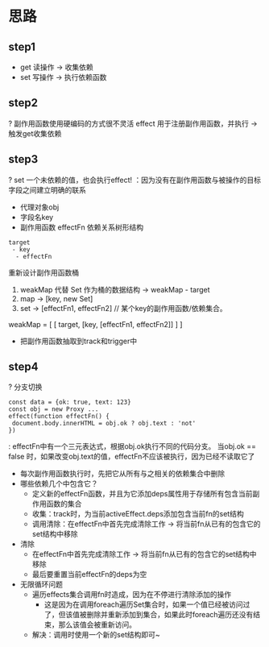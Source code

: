 # 思路

## step1

- get 读操作 -> 收集依赖
- set 写操作 -> 执行依赖函数

## step2

? 副作用函数使用硬编码的方式很不灵活
effect 用于注册副作用函数，并执行 -> 触发get收集依赖

## step3

? set 一个未依赖的值，也会执行effect!
：因为没有在副作用函数与被操作的目标字段之间建立明确的联系

- 代理对象obj
- 字段名key
- 副作用函数 effectFn
依赖关系树形结构

```
target
 - key
  - effectFn
```

重新设计副作用函数桶

1. weakMap 代替 Set 作为桶的数据结构 -> weakMap - target
2. map -> [key, new Set]
3. set -> [effectFn1, effectFn2] // 某个key的副作用函数/依赖集合。

weakMap = [
 [
  target,
  [key, [effectFn1, effectFn2]]
 ]
]

- 把副作用函数抽取到track和trigger中

## step4

? 分支切换

```
const data = {ok: true, text: 123}
const obj = new Proxy ...
effect(function effectFn() {
 document.body.innerHTML = obj.ok ? obj.text : 'not'
})
```

: effectFn中有一个三元表达式，根据obj.ok执行不同的代码分支。
当obj.ok == false 时，如果改变obj.text的值，effectFn不应该被执行，因为已经不读取它了

- 每次副作用函数执行时，先把它从所有与之相关的依赖集合中删除
- 哪些依赖几个中包含它？
  - 定义新的effectFn函数，并且为它添加deps属性用于存储所有包含当前副作用函数的集合
  - 收集：track时，为当前activeEffect.deps添加包含当前fn的set结构
  - 调用清除：在effectFn中首先完成清除工作 -> 将当前fn从已有的包含它的set结构中移除
- 清除
  - 在effectFn中首先完成清除工作 -> 将当前fn从已有的包含它的set结构中移除
  - 最后要重置当前effectFn的deps为空
- 无限循环问题
  - 遍历effects集合调用fn时造成，因为在不停进行清除添加的操作
    - 这是因为在调用foreach遍历Set集合时，如果一个值已经被访问过了，但该值被删除并重新添加到集合，如果此时foreach遍历还没有结束，那么该值会被重新访问。
  - 解决：调用时使用一个新的set结构即可~
